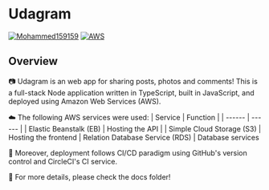 # Udagram

[![Mohammed159159](https://circleci.com/gh/Mohammed159159/Udagram.svg?style=svg)](https://app.circleci.com/pipelines/github/Mohammed159159?status=none&status=success)
[![AWS](https://img.shields.io/badge/AWS-%23FF9900.svg?style=for-the-badge&logo=amazon-aws&logoColor=white)](http://randomstring20123412efsd.s3-website-us-east-1.amazonaws.com/home)
## Overview
📷 Udagram is an web app for sharing posts, photos and comments! This is a full-stack Node application written in TypeScript, built in JavaScript, and deployed using Amazon Web Services (AWS).

☁️ The following AWS services were used:
| Service | Function |
| ------ | ------ |
|  Elastic Beanstalk (EB) | Hosting the API |
| Simple Cloud Storage (S3) | Hosting the frontend
| Relation Database Service (RDS) | Database services

🔁 Moreover, deployment follows CI/CD paradigm using GitHub's version control and CircleCI's CI service.

📂 For more details, please check the docs folder!
